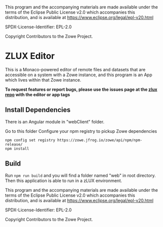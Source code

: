 This program and the accompanying materials are
made available under the terms of the Eclipse Public License v2.0 which accompanies
this distribution, and is available at https://www.eclipse.org/legal/epl-v20.html

SPDX-License-Identifier: EPL-2.0

Copyright Contributors to the Zowe Project.
# ZLUX Editor

This is a Monaco-powered editor of remote files and datasets that are accessible on a system with a Zowe instance, and this program is an App which lives within that Zowe instance.

**To request features or report bugs, please use the issues page at the [zlux repo](https://github.com/zowe/zlux/issues) with the editor or app tags**

## Install Dependencies

There is an Angular module in "webClient" folder. 

Go to this folder 
Configure your npm registry to pickup Zowe dependencies

```
npm config set registry https://zowe.jfrog.io/zowe/api/npm/npm-release/
npm install
```

## Build

Run ```npm run build``` and you will find a folder named "web" in root directory. Then this application is able to run in a zLUX environment.

This program and the accompanying materials are
made available under the terms of the Eclipse Public License v2.0 which accompanies
this distribution, and is available at https://www.eclipse.org/legal/epl-v20.html

SPDX-License-Identifier: EPL-2.0

Copyright Contributors to the Zowe Project.
